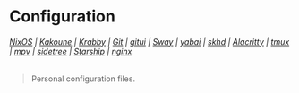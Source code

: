 # Configuration

###### [NixOS](etc/nixos/configuration.nix) | [Kakoune](config/kak/kakrc) | [Krabby](config/krabby/config.js) | [Git](config/git/config) | [gitui](config/gitui/key_config.ron) | [Sway](config/sway/config) | [yabai](config/yabai/yabairc) | [skhd](config/skhd/skhdrc) | [Alacritty](config/alacritty/alacritty.yml) | [tmux](config/tmux/tmux.conf) | [mpv](config/mpv/mpv.conf) | [sidetree](config/sidetree/sidetreerc) | [Starship](config/starship.toml) | [nginx](etc/nginx/nginx.conf)

> Personal configuration files.
